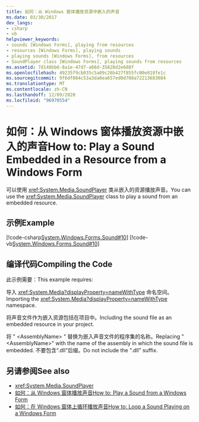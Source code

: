 ```yaml
---
title: 如何：从 Windows 窗体播放资源中嵌入的声音
ms.date: 03/30/2017
dev_langs:
- csharp
- vb
helpviewer_keywords:
- sounds [Windows Forms], playing from resources
- resources [Windows Forms], playing sounds
- playing sounds [Windows Forms], from resources
- SoundPlayer class [Windows Forms], playing sounds from resources
ms.assetid: 7d148bb6-8a1e-47d7-a08d-35828d2e688f
ms.openlocfilehash: 49235f9cb035c5a09c26b427f855fc00e818fe1c
ms.sourcegitcommit: 9f6df084c53a3da0ea657ed0d708a72213683084
ms.translationtype: MT
ms.contentlocale: zh-CN
ms.lasthandoff: 12/09/2020
ms.locfileid: "96970554"
---
```

# <a name="how-to-play-a-sound-embedded-in-a-resource-from-a-windows-form"></a><span data-ttu-id="ab9c2-102">如何：从 Windows 窗体播放资源中嵌入的声音</span><span class="sxs-lookup"><span data-stu-id="ab9c2-102">How to: Play a Sound Embedded in a Resource from a Windows Form</span></span>
<span data-ttu-id="ab9c2-103">可以使用 <xref:System.Media.SoundPlayer> 类从嵌入的资源播放声音。</span><span class="sxs-lookup"><span data-stu-id="ab9c2-103">You can use the <xref:System.Media.SoundPlayer> class to play a sound from an embedded resource.</span></span>  
  
## <a name="example"></a><span data-ttu-id="ab9c2-104">示例</span><span class="sxs-lookup"><span data-stu-id="ab9c2-104">Example</span></span>  
 [!code-csharp[System.Windows.Forms.Sound#10](~/samples/snippets/csharp/VS_Snippets_Winforms/System.Windows.Forms.Sound/CS/soundtestform.cs#10)]
 [!code-vb[System.Windows.Forms.Sound#10](~/samples/snippets/visualbasic/VS_Snippets_Winforms/System.Windows.Forms.Sound/VB/soundtestform.vb#10)]  
  
## <a name="compiling-the-code"></a><span data-ttu-id="ab9c2-105">编译代码</span><span class="sxs-lookup"><span data-stu-id="ab9c2-105">Compiling the Code</span></span>  
 <span data-ttu-id="ab9c2-106">此示例需要：</span><span class="sxs-lookup"><span data-stu-id="ab9c2-106">This example requires:</span></span>  
  
 <span data-ttu-id="ab9c2-107">导入 <xref:System.Media?displayProperty=nameWithType> 命名空间。</span><span class="sxs-lookup"><span data-stu-id="ab9c2-107">Importing the <xref:System.Media?displayProperty=nameWithType> namespace.</span></span>  
  
 <span data-ttu-id="ab9c2-108">将声音文件作为嵌入资源包括在项目中。</span><span class="sxs-lookup"><span data-stu-id="ab9c2-108">Including the sound file as an embedded resource in your project.</span></span>  
  
 <span data-ttu-id="ab9c2-109">将 " \<AssemblyName> " 替换为嵌入声音文件的程序集的名称。</span><span class="sxs-lookup"><span data-stu-id="ab9c2-109">Replacing "\<AssemblyName>" with the name of the assembly in which the sound file is embedded.</span></span> <span data-ttu-id="ab9c2-110">不要包含“.dll”后缀。</span><span class="sxs-lookup"><span data-stu-id="ab9c2-110">Do not include the ".dll" suffix.</span></span>  
  
## <a name="see-also"></a><span data-ttu-id="ab9c2-111">另请参阅</span><span class="sxs-lookup"><span data-stu-id="ab9c2-111">See also</span></span>

- <xref:System.Media.SoundPlayer>
- [<span data-ttu-id="ab9c2-112">如何：从 Windows 窗体播放声音</span><span class="sxs-lookup"><span data-stu-id="ab9c2-112">How to: Play a Sound from a Windows Form</span></span>](how-to-play-a-sound-from-a-windows-form.md)
- [<span data-ttu-id="ab9c2-113">如何：在 Windows 窗体上循环播放声音</span><span class="sxs-lookup"><span data-stu-id="ab9c2-113">How to: Loop a Sound Playing on a Windows Form</span></span>](how-to-loop-a-sound-playing-on-a-windows-form.md)
